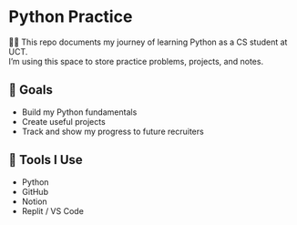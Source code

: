 # Python Practice

👨‍💻 This repo documents my journey of learning Python as a CS student at UCT.  
I’m using this space to store practice problems, projects, and notes.

## 🧠 Goals
- Build my Python fundamentals
- Create useful projects
- Track and show my progress to future recruiters

## 🔧 Tools I Use
- Python
- GitHub
- Notion
- Replit / VS Code
